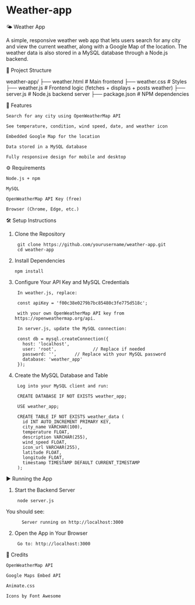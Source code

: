 # Weather-app

🌤️ Weather App

A simple, responsive weather web app that lets users search for any city and view the current weather, along with a Google Map of the location. The weather data is also stored in a MySQL database through a Node.js backend.

📁 Project Structure


weather-app/
├── weather.html         # Main frontend
├── weather.css          # Styles
├── weather.js           # Frontend logic (fetches + displays + posts weather)
├── server.js            # Node.js backend server
├── package.json         # NPM dependencies

🚀 Features

    Search for any city using OpenWeatherMap API

    See temperature, condition, wind speed, date, and weather icon

    Embedded Google Map for the location

    Data stored in a MySQL database

    Fully responsive design for mobile and desktop

⚙️ Requirements

    Node.js + npm

    MySQL

    OpenWeatherMap API Key (free)

    Browser (Chrome, Edge, etc.)

🛠️ Setup Instructions

1. Clone the Repository

        git clone https://github.com/yourusername/weather-app.git
        cd weather-app

2. Install Dependencies

       npm install

3. Configure Your API Key and MySQL Credentials

        In weather.js, replace:
        
        const apiKey = 'f00c38e0279b7bc85480c3fe775d518c';
        
        with your own OpenWeatherMap API key from https://openweathermap.org/api.
        
        In server.js, update the MySQL connection:
        
        const db = mysql.createConnection({
          host: 'localhost',
          user: 'root',              // Replace if needed
          password: '',       // Replace with your MySQL password
          database: 'weather_app'
        });

4. Create the MySQL Database and Table

        Log into your MySQL client and run:
        
        CREATE DATABASE IF NOT EXISTS weather_app;
        
        USE weather_app;
        
        CREATE TABLE IF NOT EXISTS weather_data (
          id INT AUTO_INCREMENT PRIMARY KEY,
          city_name VARCHAR(100),
          temperature FLOAT,
          description VARCHAR(255),
          wind_speed FLOAT,
          icon_url VARCHAR(255),
          latitude FLOAT,
          longitude FLOAT,
          timestamp TIMESTAMP DEFAULT CURRENT_TIMESTAMP
        );


▶️ Running the App

  1. Start the Backend Server
      
          node server.js
          
  You should see:
          
          Server running on http://localhost:3000
          
  2. Open the App in Your Browser
          
          Go to: http://localhost:3000


🧠 Credits

    OpenWeatherMap API

    Google Maps Embed API

    Animate.css

    Icons by Font Awesome
